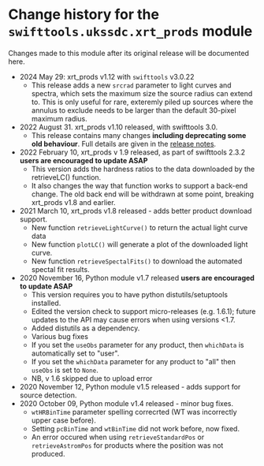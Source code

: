 # Change history for the `swifttools.ukssdc.xrt_prods` module

Changes made to this module after its original release will be documented here.

* 2024 May 29: xrt_prods v1.12 with `swifttools` v3.0.22
  * This release adds a new `srcrad` parameter to light curves and spectra, which sets the maximum size the source
  radius can extend to. This is only useful for rare, exteremly piled up sources where the annulus to exclude
  needs to be larger than the default 30-pixel maximum radius.
* 2022 August 31. xrt_prods v1.10 released, with swifttools 3.0.
  * This release contains many changes **including deprecating some old behaviour**. Full details
  are given in the [release notes](ReleaseNotes_v110.md).
* 2022 February 10, xrt_prods v 1.9 released, as part of swifttools 2.3.2 **users are encouraged to update ASAP**
  * This version adds the hardness ratios to the data downloaded by the retrieveLC() function.
  * It also changes the way that function works to support a back-end change. The old back end will be withdrawn at some point, breaking xrt_prods v1.8 and earlier.
* 2021 March 10, xrt_prods v1.8 released - adds better product download support.
  * New function `retrieveLightCurve()` to return the actual light curve data
  * New function `plotLC()` will generate a plot of the downloaded light curve.
  * New function `retrieveSpectalFits()` to download the automated spectal fit results.
* 2020 November 16, Python module v1.7 released **users are encouraged to update ASAP**
  * This version requires you to have python distutils/setuptools installed.
  * Edited the version check to support micro-releases (e.g. 1.6.1); future updates to the API
     may cause errors when using versions <1.7.
  * Added distutils as a dependency.
  * Various bug fixes
  * If you set the `useObs` parameter for any product, then `whichData` is automatically set to "user".
  * If you set the `whichData` parameter for any product to "all" then `useObs` is set to `None`.
  * NB, v 1.6 skipped due to upload error
* 2020 November 12, Python module v1.5 released - adds support for source detection.
* 2020 October 09, Python module v1.4 released  - minor bug fixes.
  * `wtHRBinTime` parameter spelling correcrted (WT was incorrectly upper case before).
  * Setting `pcBinTime` and `wtBinTime` did not work before, now fixed.
  * An error occured when using `retrieveStandardPos` or `retrieveAstromPos` for products where the position was not produced.
